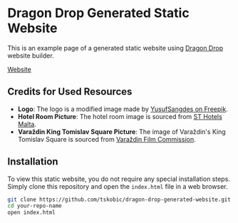# Dragon Drop Generated Static Website

This is an example page of a generated static website using [Dragon Drop](https://github.com/tskobic/dragon-drop) website builder.

[Website](/pages)

## Credits for Used Resources

- **Logo**: The logo is a modified image made by [YusufSangdes on Freepik](https://www.freepik.com/free-vector/black-white-tree-line-art-logo-concept_9557579.htm#query=tree%20logo&position=1&from_view=keyword&track=ais).
- **Hotel Room Picture**: The hotel room image is sourced from [ST Hotels Malta](https://sthotelsmalta.com/apartment-or-hotel-room-which-is-better/).
- **Varaždin King Tomislav Square Picture**: The image of Varaždin's King Tomislav Square is sourced from [Varaždin Film Commission](https://www.varazdinfilmcommission.eu/lokacije/ulice-trgovi/trg-kralja-tomislava-varazdin.html).

## Installation

To view this static website, you do not require any special installation steps. Simply clone this repository and open the `index.html` file in a web browser.

```bash
git clone https://github.com/tskobic/dragon-drop-generated-website.git
cd your-repo-name
open index.html